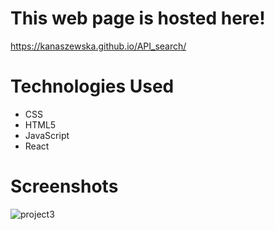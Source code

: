 # This web page is hosted here!
https://kanaszewska.github.io/API_search/


# Technologies Used
* CSS
* HTML5
* JavaScript
* React




# Screenshots

![project3](https://user-images.githubusercontent.com/106904594/201998345-c2182bed-a6f7-4bae-ae9c-bf82aa9f11fb.jpg)
